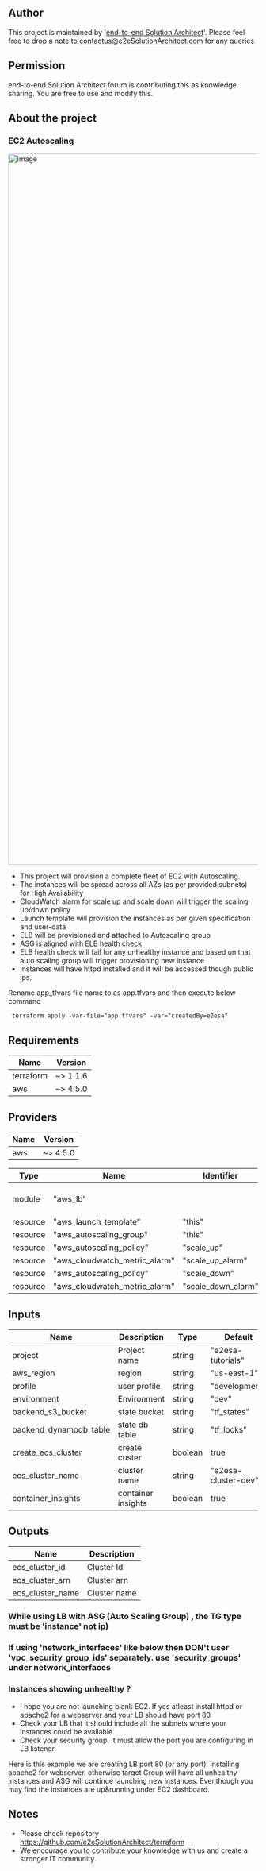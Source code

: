 
## Author
This project is maintained by '[end-to-end Solution Architect](https://e2esolutionarchitect.com/)'. Please feel free to drop a note to contactus@e2eSolutionArchitect.com for any queries

## Permission
end-to-end Solution Architect forum is contributing this as knowledge sharing. You are free to use and modify this.

## About the project
### EC2 Autoscaling

<img width="1433" alt="image" src="https://user-images.githubusercontent.com/62712515/187027488-697eed70-2213-48f7-b70c-a98a2920e7b2.png">


- This project will provision a complete fleet of EC2 with Autoscaling. 
- The instances will be spread across all AZs (as per provided subnets) for High Availability
- CloudWatch alarm for scale up and scale down will trigger the scaling up/down policy
- Launch template will provision the instances as per given specification and user-data
- ELB will be provisioned and attached to Autoscaling group
- ASG is aligned with ELB health check. 
- ELB health check will fail for any unhealthy instance and based on that auto scaling group will trigger provisioning new instance
- Instances will have httpd installed and it will be accessed though public ips. 

Rename app_tfvars file name to as app.tfvars and then execute  below command
```
 terraform apply -var-file="app.tfvars" -var="createdBy=e2esa"
```

## Requirements

| Name  | Version |
| ------ | ------- |
| terraform | ~> 1.1.6 |
| aws | ~> 4.5.0 |

## Providers

| Name  | Version |
| ------ | ------- |
| aws | ~> 4.5.0 |


| Type  | Name | Identifier | Source |
| ------ | ------- | ------ | ------- |
| module | "aws_lb" |  | "../../modules/e2esa-module-aws-elb", main.tf |
| resource | "aws_launch_template" | "this" | autoscaling.tf |
| resource | "aws_autoscaling_group" | "this" | autoscaling.tf |
| resource | "aws_autoscaling_policy" | "scale_up" | autoscaling.tf |
| resource | "aws_cloudwatch_metric_alarm" | "scale_up_alarm" | autoscaling.tf |
| resource | "aws_autoscaling_policy" | "scale_down" | autoscaling.tf |
| resource | "aws_cloudwatch_metric_alarm" | "scale_down_alarm" | autoscaling.tf |

## Inputs

| Name  | Description | Type | Default | Required |
| ------ | ------- | ------ | ------- | ------- |
| project | Project name  | string  | "e2esa-tutorials" | true | 
| aws_region | region  | string | "us-east-1" | true | 
| profile | user profile | string | "development" | true | 
| environment | Environment | string  | "dev" | true | 
| backend_s3_bucket | state bucket | string | "tf_states" | true | 
| backend_dynamodb_table | state db table | string | "tf_locks" | true | 
| create_ecs_cluster | create custer | boolean | true | true | 
| ecs_cluster_name | cluster name  | string |"e2esa-cluster-dev"  | true | 
| container_insights | container insights | boolean | true | true | 

## Outputs
| Name  | Description | 
| ------ | ------- |
| ecs_cluster_id | Cluster Id  | 
| ecs_cluster_arn | Cluster arn |
| ecs_cluster_name | Cluster name |


### While using LB with ASG (Auto Scaling Group) , the TG type  must be 'instance' not ip)

### If using 'network_interfaces' like below then DON't user 'vpc_security_group_ids' separately. use 'security_groups' under network_interfaces

### Instances showing unhealthy ?
- I hope you are not launching blank EC2. If yes atleast install httpd or apache2 for a webserver and your LB should have port 80
- Check your LB that it should include all the subnets where your instances could be available. 
- Check your security group. It must allow the port you are configuring in LB listener 

Here is this example we are creating LB port 80 (or any port). Installing apache2 for webserver. otherwise target Group will have all unhealthy instances and ASG will continue launching new instances. Eventhough you may find the instances are up&running under EC2 dashboard. 

## Notes
- Please check repository https://github.com/e2eSolutionArchitect/terraform
- We encourage you to contribute your knowledge with us and create a stronger IT community.
